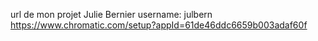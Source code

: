 url de mon projet
Julie Bernier
username: julbern
https://www.chromatic.com/setup?appId=61de46ddc6659b003adaf60f
